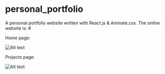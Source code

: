 # personal_portfolio

A personal portfolio website written with React.js & Animate.css. The online website is: #

Home page:

![Alt text](https://github.com/shuw1101/personal_portfolio_repo/blob/main/demo/home.png)

Projects page:

![Alt text](https://github.com/shuw1101/personal_portfolio_repo/blob/main/demo/projects.png)